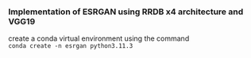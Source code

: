 ### Implementation of ESRGAN using RRDB x4 architecture and VGG19
create a conda virtual environment using the command \
`conda create -n esrgan python3.11.3`


